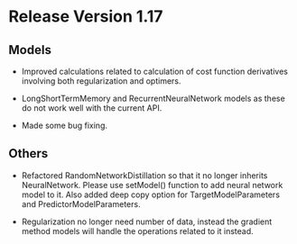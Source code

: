 # Release Version 1.17

## Models

* Improved calculations related to calculation of cost function derivatives involving both regularization and optimers.

* LongShortTermMemory and RecurrentNeuralNetwork models as these do not work well with the current API.

* Made some bug fixing.

## Others

* Refactored RandomNetworkDistillation so that it no longer inherits NeuralNetwork. Please use setModel() function to add neural network model to it. Also added deep copy option for TargetModelParameters and PredictorModelParameters.

* Regularization no longer need number of data, instead the gradient method models will handle the operations related to it instead.

